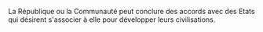 La République ou la Communauté peut conclure des accords avec des Etats qui désirent s'associer à elle pour développer leurs civilisations.
